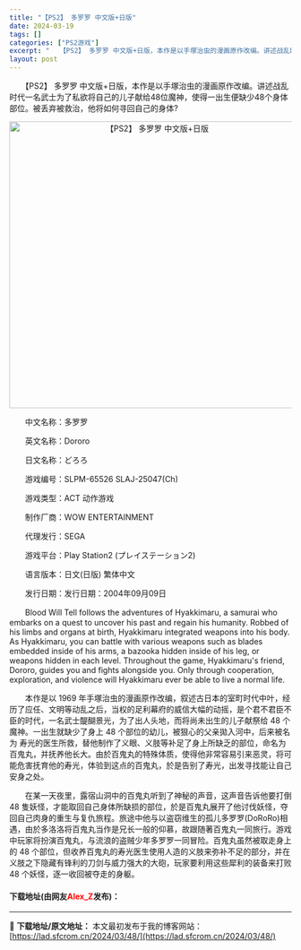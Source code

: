 ```yaml
---
title: "【PS2】 多罗罗 中文版+日版"
date: 2024-03-19
tags: []
categories: ["PS2游戏"]
excerpt: "　　【PS2】 多罗罗 中文版+日版，本作是以手塚治虫的漫画原作改编。讲述战乱时代一名武士为了私欲将自己的儿子献给48位魔神，使得一出生便缺少48个身体部位。被丢弃被救治，他将如何寻回自己的身体? 　　中文名称：多罗罗 　　英文名称：Dororo 　　日文名称：どろろ 　　游戏编号：SLPM-655&hellip;"
layout: post
---
```


 <p>　　【PS2】 多罗罗 中文版+日版，本作是以手塚治虫的漫画原作改编。讲述战乱时代一名武士为了私欲将自己的儿子献给48位魔神，使得一出生便缺少48个身体部位。被丢弃被救治，他将如何寻回自己的身体?</p> <p align="center"><img align="" border="0" src="https://lad.sfcrom.cn/wp-content/uploads/2024/03/20240319_65f9969a3951e.jpg" width="512" alt="【PS2】 多罗罗 中文版+日版" /></p> <p>　　中文名称：多罗罗</p> <p>　　英文名称：Dororo</p> <p>　　日文名称：どろろ</p> <p>　　游戏编号：SLPM-65526 SLAJ-25047(Ch)</p> <p>　　游戏类型：ACT 动作游戏</p> <p>　　制作厂商：WOW ENTERTAINMENT</p> <p>　　代理发行：SEGA</p> <p>　　游戏平台：Play Station2 (プレイステーション2)</p> <p>　　语言版本：日文(日版) 繁体中文</p> <p>　　发行日期：发行日期：2004年09月09日</p> <p>　　Blood Will Tell follows the adventures of Hyakkimaru, a samurai who embarks on a quest to uncover his past and regain his humanity. Robbed of his limbs and organs at birth, Hyakkimaru integrated weapons into his body. As Hyakkimaru, you can battle with various weapons such as blades embedded inside of his arms, a bazooka hidden inside of his leg, or weapons hidden in each level. Throughout the game, Hyakkimaru&#39;s friend, Dororo, guides you and fights alongside you. Only through cooperation, exploration, and violence will Hyakkimaru ever be able to live a normal life.</p> <p>　　本作是以 1969 年手塚治虫的漫画原作改编，叙述古日本的室町时代中叶，经历了应任、文明等动乱之后，当权的足利幕府的威信大幅的动摇，是个君不君臣不臣的时代，一名武士醍醐景光，为了出人头地，而将尚未出生的儿子献祭给 48 个魔神。一出生就缺少了身上 48 个部位的幼儿，被狠心的父亲拋入河中，后来被名为 寿光的医生所救，替他制作了义眼、义肢等补足了身上所缺乏的部位，命名为百鬼丸，并抚养他长大。由於百鬼丸的特殊体质，使得他非常容易引来恶灵，将可能危害抚育他的寿光，体验到这点的百鬼丸，於是告别了寿光，出发寻找能让自己安身之处。</p> <p>　　在某一天夜里，露宿山洞中的百鬼丸听到了神秘的声音，这声音告诉他要打倒 48 隻妖怪，才能取回自己身体所缺损的部位，於是百鬼丸展开了他讨伐妖怪，夺回自己肉身的重生与复仇旅程。旅途中他与以盗窃维生的孤儿多罗罗(DoRoRo)相遇，由於多洛洛将百鬼丸当作是兄长一般的仰慕，故跟随著百鬼丸一同旅行。游戏中玩家将扮演百鬼丸，与流浪的盗贼少年多罗罗一同冒险。百鬼丸虽然被取走身上的 48 个部位，但收养百鬼丸的寿光医生使用人造的义肢来弥补不足的部分，并在义肢之下隐藏有锋利的刀剑与威力强大的大砲，玩家要利用这些犀利的装备来打败 48 个妖怪，逐一收回被夺走的身躯。</p> <p><h4>下载地址(由网友<font color="red">Alex_Z</font>发布)：</h4></p> 

---
📖 **下载地址/原文地址：** 本文最初发布于我的博客网站：[https://lad.sfcrom.cn/2024/03/48/](https://lad.sfcrom.cn/2024/03/48/)
